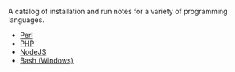 A catalog of installation and run notes for a variety of programming languages.

- [Perl](./lang/perl/README.md)
- [PHP](./lang/php/README.md)
- [NodeJS](./lang/nodejs/README.md)
- [Bash (Windows)](./lang/bash/README.md)
